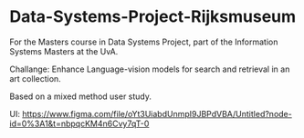 # Data-Systems-Project-Rijksmuseum

For the Masters course in Data Systems Project, part of the Information Systems Masters at the UvA. 

Challange: Enhance Language-vision models for search and retrieval in an art collection. 

Based on a mixed method user study. 

UI: https://www.figma.com/file/oYt3UiabdUnmpI9JBPdVBA/Untitled?node-id=0%3A1&t=nbpqcKM4n6Cvy7qT-0
